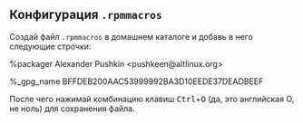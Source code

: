## Конфигурация `.rpmmacros`
Создай файл `.rpmmacros` в домашнем каталоге и добавь в него следующие строчки:
<div id="termynal" data-termynal data-ty-title="nano ~/.rpmmacros" data-ty-typeDelay="40" data-ty-lineDelay="700">
    <span data-ty>
        <p>%packager Alexander Pushkin &lt;pushkeen@altlinux.org&gt;</p>
        <p>%_gpg_name BFFDEB200AAC53999992BA3D10EEDE37DEADBEEF</p>
    </span>
</div>

После чего нажимай комбинацию клавиш <kbd>Ctrl</kbd>+<kbd>O</kbd> (да, это английская О, не ноль) для сохранения файла.
